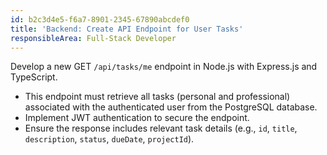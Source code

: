 ```yaml
---
id: b2c3d4e5-f6a7-8901-2345-67890abcdef0
title: 'Backend: Create API Endpoint for User Tasks'
responsibleArea: Full-Stack Developer
---
```

Develop a new GET `/api/tasks/me` endpoint in Node.js with Express.js and TypeScript.
*   This endpoint must retrieve all tasks (personal and professional) associated with the authenticated user from the PostgreSQL database.
*   Implement JWT authentication to secure the endpoint.
*   Ensure the response includes relevant task details (e.g., `id`, `title`, `description`, `status`, `dueDate`, `projectId`).